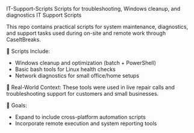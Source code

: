  IT-Support-Scripts
Scripts for troubleshooting, Windows cleanup, and diagnostics
IT Support Scripts

This repo contains practical scripts for system maintenance, diagnostics, and support tasks used during on-site and remote work through CaseItBreaks.

🔧 Scripts Include:
- Windows cleanup and optimization (batch + PowerShell)
- Basic bash tools for Linux health checks
- Network diagnostics for small office/home setups

 💼 Real-World Context:
These tools were used in live repair calls and troubleshooting support for customers and small businesses.

🧠 Goals:
- Expand to include cross-platform automation scripts
- Incorporate remote execution and system reporting tools

